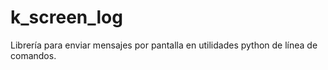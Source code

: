 # k_screen_log
Librería para enviar mensajes por pantalla en utilidades python de línea de comandos.
